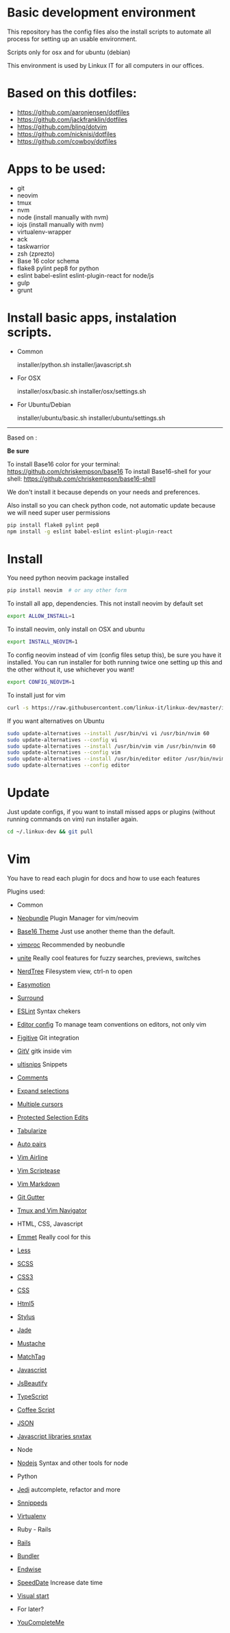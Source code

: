 # Basic development environment

This repository has the config files also the install scripts
to automate all process for setting up an usable environment.

Scripts only for osx and for ubuntu (debian)

This environment is used by Linkux IT for all computers in our 
offices.

Based on this dotfiles:
=======================

  - https://github.com/aaronjensen/dotfiles
  - https://github.com/jackfranklin/dotfiles
  - https://github.com/bling/dotvim
  - https://github.com/nicknisi/dotfiles
  - https://github.com/cowboy/dotfiles

Apps to be used:
================

* git
* neovim
* tmux
* nvm
* node (install manually with nvm)
* iojs (install manually with nvm)
* virtualenv-wrapper
* ack
* taskwarrior
* zsh (zprezto)
* Base 16 color schema
* flake8 pylint pep8 for python
* eslint babel-eslint eslint-plugin-react for node/js
* gulp
* grunt


Install basic apps, instalation scripts.
========================================

- Common

  installer/python.sh
  installer/javascript.sh

- For OSX

  installer/osx/basic.sh
  installer/osx/settings.sh

- For Ubuntu/Debian

  installer/ubuntu/basic.sh
  installer/ubuntu/settings.sh

-------------------------------------------------------------

Based on :

**Be sure**

To install Base16 color for your terminal: https://github.com/chriskempson/base16
To install Base16-shell for your shell: https://github.com/chriskempson/base16-shell

We don't install it because depends on your needs and preferences.

Also install so you can check python code, not automatic update because we will need super user permissions

```bash
pip install flake8 pylint pep8
npm install -g eslint babel-eslint eslint-plugin-react 
```

Install
=======

You need python neovim package installed

```bash
pip install neovim  # or any other form
```

To install all app, dependencies. This not install neovim by default set

```bash
export ALLOW_INSTALL=1 
```

To install neovim, only install on OSX and ubuntu

```bash
export INSTALL_NEOVIM=1
```

To config neovim instead of vim (config files setup this), be sure you have it
installed. You can run installer for both running twice one setting up this
and the other without it, use whichever you want!

```bash
export CONFIG_NEOVIM=1
```

To install just for vim

```bash
curl -s https://raw.githubusercontent.com/linkux-it/linkux-dev/master/install.sh | bash
```

If you want alternatives on Ubuntu

```bash
sudo update-alternatives --install /usr/bin/vi vi /usr/bin/nvim 60
sudo update-alternatives --config vi
sudo update-alternatives --install /usr/bin/vim vim /usr/bin/nvim 60
sudo update-alternatives --config vim
sudo update-alternatives --install /usr/bin/editor editor /usr/bin/nvim 60
sudo update-alternatives --config editor
```
Update
======

Just update configs, if you want to install missed apps or plugins (without running
commands on vim) run installer again.

```bash
cd ~/.linkux-dev && git pull
```

Vim
===

You have to read each plugin for docs and how to use each features

Plugins used:
 - Common
  - [Neobundle](https://github.com/Shougo/neobundle.vim) Plugin Manager for vim/neovim
  - [Base16 Theme](https://github.com/chriskempson/base16-vim) Just use another theme than the default.
  - [vimproc](https://github.com/Shougo/vimproc.vim) Recommended by neobundle
  - [unite](https://github.com/Shougo/unite.vim) Really cool features for fuzzy searches, previews, switches
  - [NerdTree](https://github.com/scrooloose/nerdtree) Filesystem view, ctrl-n to open
  - [Easymotion](https://github.com/Lokaltog/vim-easymotion)
  - [Surround](https://github.com/tpope/vim-surround)
  - [ESLint](https://github.com/scrooloose/syntastic/tree/master/syntax_checkers)  Syntax chekers
  - [Editor config](https://github.com/editorconfig/editorconfig-vim) To manage team conventions on editors, not only vim
  - [Figitive](https://github.com/tpope/vim-fugitive) Git integration
  - [GitV](https://github.com/gregsexton/gitv) gitk inside vim
  - [ultisnips](https://github.com/SirVer/ultisnips) Snippets
  - [Comments](https://github.com/tomtom/tcomment_vim)
  - [Expand selections](https://github.com/terryma/vim-expand-region)
  - [Multiple cursors](https://github.com/terryma/vim-multiple-cursors)
  - [Protected Selection Edits](https://github.com/chrisbra/NrrwRgn)
  - [Tabularize](https://github.com/godlygeek/tabular)
  - [Auto pairs](https://github.com/jiangmiao/auto-pairs)
  - [Vim Airline](https://github.com/bling/vim-airline)
  - [Vim Scriptease](https://github.com/tpope/vim-scriptease)
  - [Vim Markdown](https://github.com/tpope/vim-markdown)
  - [Git Gutter](https://github.com/airblade/vim-gitgutter)
  - [Tmux and Vim Navigator](christoomey/vim-tmux-navigator)

 - HTML, CSS, Javascript
  - [Emmet](https://github.com/mattn/emmet-vim) Really cool for this
  - [Less](https://github.com/groenewege/vim-less)
  - [SCSS](https://github.com/cakebaker/scss-syntax.vim)
  - [CSS3](https://github.com/hail2u/vim-css3-syntax)
  - [CSS](https://github.com/ap/vim-css-color)
  - [Html5](https://github.com/othree/html5.vim)
  - [Stylus](https://github.com/wavded/vim-stylus)
  - [Jade](https://github.com/digitaltoad/vim-jade)
  - [Mustache](https://github.com/juvenn/mustache.vim)
  - [MatchTag](https://github.com/gregsexton/MatchTag)
  - [Javascript](https://github.com/pangloss/vim-javascript)
  - [JsBeautify](https://github.com/maksimr/vim-jsbeautify)
  - [TypeScript](https://github.com/leafgarland/typescript-vim)
  - [Coffee Script](https://github.com/kchmck/vim-coffee-script)
  - [JSON](https://github.com/leshill/vim-json)
  - [Javascript libraries snxtax](https://github.com/othree/javascript-libraries-syntax.vim)

 - Node
  - [Nodejs](https://github.com/moll/vim-node) Syntax and other tools for node

 - Python
  - [Jedi](https://github.com/davidhalter/jedi-vim) autcomplete, refactor and more
  - [Snnippeds](https://github.com/SirVer/ultisnips)
  - [Virtualenv](https://github.com/jmcantrell/vim-virtualenv)

 - Ruby - Rails
  - [Rails](https://github.com/tpope/vim-rails)
  - [Bundler](https://github.com/tpope/vim-bundler)
  - [Endwise](https://github.com/tpope/vim-endwise)
  - [SpeedDate](https://github.com/tpope/vim-speeddating) Increase date time
  - [Visual start](https://github.com/thinca/vim-visualstar)

 - For later?
  - [YouCompleteMe](https://github.com/Valloric/YouCompleteMe)
